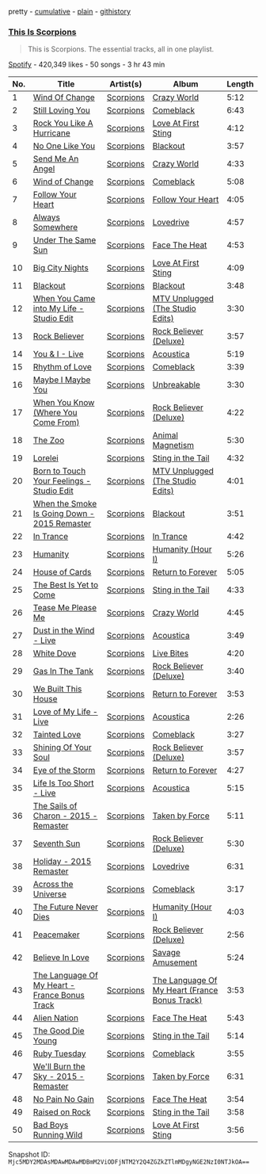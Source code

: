 pretty - [cumulative](/playlists/cumulative/37i9dQZF1DZ06evO1cSzqU.md) - [plain](/playlists/plain/37i9dQZF1DZ06evO1cSzqU) - [githistory](https://github.githistory.xyz/mackorone/spotify-playlist-archive/blob/main/playlists/plain/37i9dQZF1DZ06evO1cSzqU)

### [This Is Scorpions](https://open.spotify.com/playlist/37i9dQZF1DZ06evO1cSzqU)

> This is Scorpions\. The essential tracks, all in one playlist.

[Spotify](https://open.spotify.com/user/spotify) - 420,349 likes - 50 songs - 3 hr 43 min

| No. | Title | Artist(s) | Album | Length |
|---|---|---|---|---|
| 1 | [Wind Of Change](https://open.spotify.com/track/3ovjw5HZZv43SxTwApooCM) | [Scorpions](https://open.spotify.com/artist/27T030eWyCQRmDyuvr1kxY) | [Crazy World](https://open.spotify.com/album/3dLKM8bD8R3H3XnSOXGjTF) | 5:12 |
| 2 | [Still Loving You](https://open.spotify.com/track/0RdUX4WE0fO30VnlUbDVL6) | [Scorpions](https://open.spotify.com/artist/27T030eWyCQRmDyuvr1kxY) | [Comeblack](https://open.spotify.com/album/4vQ96yyyYbaeTQujH3iTtd) | 6:43 |
| 3 | [Rock You Like A Hurricane](https://open.spotify.com/track/58XWGx7KNNkKneHdprcprX) | [Scorpions](https://open.spotify.com/artist/27T030eWyCQRmDyuvr1kxY) | [Love At First Sting](https://open.spotify.com/album/71cfSO0iO1fjgQLEb3Wc6C) | 4:12 |
| 4 | [No One Like You](https://open.spotify.com/track/26fZwf1ImE4aUJ4XaqOkUg) | [Scorpions](https://open.spotify.com/artist/27T030eWyCQRmDyuvr1kxY) | [Blackout](https://open.spotify.com/album/6x75r5C54z1quun86Bbqbr) | 3:57 |
| 5 | [Send Me An Angel](https://open.spotify.com/track/1bKQ48M9onID2kbSpRy8kK) | [Scorpions](https://open.spotify.com/artist/27T030eWyCQRmDyuvr1kxY) | [Crazy World](https://open.spotify.com/album/3dLKM8bD8R3H3XnSOXGjTF) | 4:33 |
| 6 | [Wind of Change](https://open.spotify.com/track/5WSsTyBvMEFG3ac6JKb9gY) | [Scorpions](https://open.spotify.com/artist/27T030eWyCQRmDyuvr1kxY) | [Comeblack](https://open.spotify.com/album/4vQ96yyyYbaeTQujH3iTtd) | 5:08 |
| 7 | [Follow Your Heart](https://open.spotify.com/track/1EJZQ6uhrvl4JtoKn7RKFd) | [Scorpions](https://open.spotify.com/artist/27T030eWyCQRmDyuvr1kxY) | [Follow Your Heart](https://open.spotify.com/album/5rfBRcpVDCAMKA58iLabeB) | 4:05 |
| 8 | [Always Somewhere](https://open.spotify.com/track/6Ok4D4w117mSi9OP8tmrpg) | [Scorpions](https://open.spotify.com/artist/27T030eWyCQRmDyuvr1kxY) | [Lovedrive](https://open.spotify.com/album/7aIgGWlHdcPXOfONtXVliK) | 4:57 |
| 9 | [Under The Same Sun](https://open.spotify.com/track/0NHBt8bp6tloebOWV3U3fN) | [Scorpions](https://open.spotify.com/artist/27T030eWyCQRmDyuvr1kxY) | [Face The Heat](https://open.spotify.com/album/1SkW9MEOK2qqY8bWTAu2Q0) | 4:53 |
| 10 | [Big City Nights](https://open.spotify.com/track/5LDZbklcDwQeeScf7dUlo4) | [Scorpions](https://open.spotify.com/artist/27T030eWyCQRmDyuvr1kxY) | [Love At First Sting](https://open.spotify.com/album/71cfSO0iO1fjgQLEb3Wc6C) | 4:09 |
| 11 | [Blackout](https://open.spotify.com/track/15RpfmFhrE5RRkf4vZ6kZu) | [Scorpions](https://open.spotify.com/artist/27T030eWyCQRmDyuvr1kxY) | [Blackout](https://open.spotify.com/album/6x75r5C54z1quun86Bbqbr) | 3:48 |
| 12 | [When You Came into My Life \- Studio Edit](https://open.spotify.com/track/66kO1Sr99392GvDZWKdCiv) | [Scorpions](https://open.spotify.com/artist/27T030eWyCQRmDyuvr1kxY) | [MTV Unplugged \(The Studio Edits\)](https://open.spotify.com/album/0qnfKJaZ29PXoBeMIuUkrb) | 3:30 |
| 13 | [Rock Believer](https://open.spotify.com/track/2aTfmRBiYginQLFD4e5cie) | [Scorpions](https://open.spotify.com/artist/27T030eWyCQRmDyuvr1kxY) | [Rock Believer \(Deluxe\)](https://open.spotify.com/album/3buy6DvCMUseqKyEC4RI4g) | 3:57 |
| 14 | [You & I \- Live](https://open.spotify.com/track/1Ovgu7X7u8zYoURU62ESmu) | [Scorpions](https://open.spotify.com/artist/27T030eWyCQRmDyuvr1kxY) | [Acoustica](https://open.spotify.com/album/6VOsm3ABkYoOnJFHo4iG6q) | 5:19 |
| 15 | [Rhythm of Love](https://open.spotify.com/track/3VDfLfd7lfCU3MTIXNqfR3) | [Scorpions](https://open.spotify.com/artist/27T030eWyCQRmDyuvr1kxY) | [Comeblack](https://open.spotify.com/album/4vQ96yyyYbaeTQujH3iTtd) | 3:39 |
| 16 | [Maybe I Maybe You](https://open.spotify.com/track/6uQtaWpr6Z1gjFDfsZKXjl) | [Scorpions](https://open.spotify.com/artist/27T030eWyCQRmDyuvr1kxY) | [Unbreakable](https://open.spotify.com/album/2O3fcesMwLORDJZ8usRZuJ) | 3:30 |
| 17 | [When You Know \(Where You Come From\)](https://open.spotify.com/track/4cXLQrYdvNNRGg6fpCxWT2) | [Scorpions](https://open.spotify.com/artist/27T030eWyCQRmDyuvr1kxY) | [Rock Believer \(Deluxe\)](https://open.spotify.com/album/3buy6DvCMUseqKyEC4RI4g) | 4:22 |
| 18 | [The Zoo](https://open.spotify.com/track/0YpmF3aZXOIuyi8itZbpkp) | [Scorpions](https://open.spotify.com/artist/27T030eWyCQRmDyuvr1kxY) | [Animal Magnetism](https://open.spotify.com/album/0P074q35RL8oUOpKsHJd07) | 5:30 |
| 19 | [Lorelei](https://open.spotify.com/track/6mwS9ssEVKK7dmVVXwpbv7) | [Scorpions](https://open.spotify.com/artist/27T030eWyCQRmDyuvr1kxY) | [Sting in the Tail](https://open.spotify.com/album/3n2WzsBMJtfoV1kYIQZOLj) | 4:32 |
| 20 | [Born to Touch Your Feelings \- Studio Edit](https://open.spotify.com/track/2zx0Fenu8cjtt3d8llIokv) | [Scorpions](https://open.spotify.com/artist/27T030eWyCQRmDyuvr1kxY) | [MTV Unplugged \(The Studio Edits\)](https://open.spotify.com/album/0qnfKJaZ29PXoBeMIuUkrb) | 4:01 |
| 21 | [When the Smoke Is Going Down \- 2015 Remaster](https://open.spotify.com/track/5CdbSPuZdIKFm5e0TUDJD8) | [Scorpions](https://open.spotify.com/artist/27T030eWyCQRmDyuvr1kxY) | [Blackout](https://open.spotify.com/album/5FdpusvFzKwUmygqmgDzKG) | 3:51 |
| 22 | [In Trance](https://open.spotify.com/track/3Uj7svpwqeaJsDtJAaKTTh) | [Scorpions](https://open.spotify.com/artist/27T030eWyCQRmDyuvr1kxY) | [In Trance](https://open.spotify.com/album/0eBIiRB7ZTrtUhnQ6efJSO) | 4:42 |
| 23 | [Humanity](https://open.spotify.com/track/1PbL8RWQlpPRIVAk8by05R) | [Scorpions](https://open.spotify.com/artist/27T030eWyCQRmDyuvr1kxY) | [Humanity \(Hour I\)](https://open.spotify.com/album/4a8dsVJekhZm9CRRVWLHuJ) | 5:26 |
| 24 | [House of Cards](https://open.spotify.com/track/1MAYOJYnihOZr8fZuMv3HD) | [Scorpions](https://open.spotify.com/artist/27T030eWyCQRmDyuvr1kxY) | [Return to Forever](https://open.spotify.com/album/0RusB2gbtyrdcHEymyycdO) | 5:05 |
| 25 | [The Best Is Yet to Come](https://open.spotify.com/track/4Fw2KBPSaSoZgmqwtqrGIl) | [Scorpions](https://open.spotify.com/artist/27T030eWyCQRmDyuvr1kxY) | [Sting in the Tail](https://open.spotify.com/album/3n2WzsBMJtfoV1kYIQZOLj) | 4:33 |
| 26 | [Tease Me Please Me](https://open.spotify.com/track/2QpY0RaiEsfiguZZRcMWo0) | [Scorpions](https://open.spotify.com/artist/27T030eWyCQRmDyuvr1kxY) | [Crazy World](https://open.spotify.com/album/3dLKM8bD8R3H3XnSOXGjTF) | 4:45 |
| 27 | [Dust in the Wind \- Live](https://open.spotify.com/track/2goTjpiBRV0qd2gZrAtpIZ) | [Scorpions](https://open.spotify.com/artist/27T030eWyCQRmDyuvr1kxY) | [Acoustica](https://open.spotify.com/album/6VOsm3ABkYoOnJFHo4iG6q) | 3:49 |
| 28 | [White Dove](https://open.spotify.com/track/3C5OACv4JfvLAmUdxVugrk) | [Scorpions](https://open.spotify.com/artist/27T030eWyCQRmDyuvr1kxY) | [Live Bites](https://open.spotify.com/album/7CJ59CBDycdjun1rBbSKlK) | 4:20 |
| 29 | [Gas In The Tank](https://open.spotify.com/track/4tmdn5RO21dIT95GwRSH7Z) | [Scorpions](https://open.spotify.com/artist/27T030eWyCQRmDyuvr1kxY) | [Rock Believer \(Deluxe\)](https://open.spotify.com/album/3buy6DvCMUseqKyEC4RI4g) | 3:40 |
| 30 | [We Built This House](https://open.spotify.com/track/3A4IneIM1MdcmW0ZuV8ZYg) | [Scorpions](https://open.spotify.com/artist/27T030eWyCQRmDyuvr1kxY) | [Return to Forever](https://open.spotify.com/album/0RusB2gbtyrdcHEymyycdO) | 3:53 |
| 31 | [Love of My Life \- Live](https://open.spotify.com/track/3sKBmOlFXwNlKIeheAma3r) | [Scorpions](https://open.spotify.com/artist/27T030eWyCQRmDyuvr1kxY) | [Acoustica](https://open.spotify.com/album/6VOsm3ABkYoOnJFHo4iG6q) | 2:26 |
| 32 | [Tainted Love](https://open.spotify.com/track/1abFEUbbAk8kQNOzy301Qt) | [Scorpions](https://open.spotify.com/artist/27T030eWyCQRmDyuvr1kxY) | [Comeblack](https://open.spotify.com/album/4vQ96yyyYbaeTQujH3iTtd) | 3:27 |
| 33 | [Shining Of Your Soul](https://open.spotify.com/track/3D0JskXs8rv4NGAO6nhkI3) | [Scorpions](https://open.spotify.com/artist/27T030eWyCQRmDyuvr1kxY) | [Rock Believer \(Deluxe\)](https://open.spotify.com/album/3buy6DvCMUseqKyEC4RI4g) | 3:57 |
| 34 | [Eye of the Storm](https://open.spotify.com/track/073HHIdnCp8rw97LyNl73Q) | [Scorpions](https://open.spotify.com/artist/27T030eWyCQRmDyuvr1kxY) | [Return to Forever](https://open.spotify.com/album/0RusB2gbtyrdcHEymyycdO) | 4:27 |
| 35 | [Life Is Too Short \- Live](https://open.spotify.com/track/2XBhU3UcOQUGFKAY7s4Jm1) | [Scorpions](https://open.spotify.com/artist/27T030eWyCQRmDyuvr1kxY) | [Acoustica](https://open.spotify.com/album/6VOsm3ABkYoOnJFHo4iG6q) | 5:15 |
| 36 | [The Sails of Charon \- 2015 \- Remaster](https://open.spotify.com/track/0KmJAc7tRRI3hWM7A0Ejtk) | [Scorpions](https://open.spotify.com/artist/27T030eWyCQRmDyuvr1kxY) | [Taken by Force](https://open.spotify.com/album/4x60lguRLWOMppq1d5rwGK) | 5:11 |
| 37 | [Seventh Sun](https://open.spotify.com/track/5RN6lrv6esmnuN9F62VQ2F) | [Scorpions](https://open.spotify.com/artist/27T030eWyCQRmDyuvr1kxY) | [Rock Believer \(Deluxe\)](https://open.spotify.com/album/3buy6DvCMUseqKyEC4RI4g) | 5:30 |
| 38 | [Holiday \- 2015 Remaster](https://open.spotify.com/track/32DYxkf7ZLJrsm5JacvF3Y) | [Scorpions](https://open.spotify.com/artist/27T030eWyCQRmDyuvr1kxY) | [Lovedrive](https://open.spotify.com/album/1KWIRGaeCscnnFmZUfbYDj) | 6:31 |
| 39 | [Across the Universe](https://open.spotify.com/track/0EOo4bO2Oiido5FnB7mVFN) | [Scorpions](https://open.spotify.com/artist/27T030eWyCQRmDyuvr1kxY) | [Comeblack](https://open.spotify.com/album/4vQ96yyyYbaeTQujH3iTtd) | 3:17 |
| 40 | [The Future Never Dies](https://open.spotify.com/track/4O9w9kufIaWXCOzKzzInmw) | [Scorpions](https://open.spotify.com/artist/27T030eWyCQRmDyuvr1kxY) | [Humanity \(Hour I\)](https://open.spotify.com/album/4a8dsVJekhZm9CRRVWLHuJ) | 4:03 |
| 41 | [Peacemaker](https://open.spotify.com/track/1YjOclLzSa0IhjGmjgDseT) | [Scorpions](https://open.spotify.com/artist/27T030eWyCQRmDyuvr1kxY) | [Rock Believer \(Deluxe\)](https://open.spotify.com/album/3buy6DvCMUseqKyEC4RI4g) | 2:56 |
| 42 | [Believe In Love](https://open.spotify.com/track/3T8I6Fdb6sUvIQqCaXK98b) | [Scorpions](https://open.spotify.com/artist/27T030eWyCQRmDyuvr1kxY) | [Savage Amusement](https://open.spotify.com/album/3iYSGTBKc5DDUQV1lwvhgl) | 5:24 |
| 43 | [The Language Of My Heart \- France Bonus Track](https://open.spotify.com/track/4anwYZI6i9l5xi8caRrbo3) | [Scorpions](https://open.spotify.com/artist/27T030eWyCQRmDyuvr1kxY) | [The Language Of My Heart \(France Bonus Track\)](https://open.spotify.com/album/0Kmho2vdfbGmfJyyUesNoW) | 3:53 |
| 44 | [Alien Nation](https://open.spotify.com/track/6fNGyaXIolVXwKH9C1Ew8k) | [Scorpions](https://open.spotify.com/artist/27T030eWyCQRmDyuvr1kxY) | [Face The Heat](https://open.spotify.com/album/1SkW9MEOK2qqY8bWTAu2Q0) | 5:43 |
| 45 | [The Good Die Young](https://open.spotify.com/track/2a29hcaZHQu1hQGeObMPuP) | [Scorpions](https://open.spotify.com/artist/27T030eWyCQRmDyuvr1kxY) | [Sting in the Tail](https://open.spotify.com/album/3n2WzsBMJtfoV1kYIQZOLj) | 5:14 |
| 46 | [Ruby Tuesday](https://open.spotify.com/track/7utyUj2Clh0t5M77IA78u0) | [Scorpions](https://open.spotify.com/artist/27T030eWyCQRmDyuvr1kxY) | [Comeblack](https://open.spotify.com/album/4vQ96yyyYbaeTQujH3iTtd) | 3:55 |
| 47 | [We'll Burn the Sky \- 2015 \- Remaster](https://open.spotify.com/track/05aYS67B9WxWDA5ZWVkvCf) | [Scorpions](https://open.spotify.com/artist/27T030eWyCQRmDyuvr1kxY) | [Taken by Force](https://open.spotify.com/album/4x60lguRLWOMppq1d5rwGK) | 6:31 |
| 48 | [No Pain No Gain](https://open.spotify.com/track/1sVtCOmdRKyXQZmoS5psN7) | [Scorpions](https://open.spotify.com/artist/27T030eWyCQRmDyuvr1kxY) | [Face The Heat](https://open.spotify.com/album/1SkW9MEOK2qqY8bWTAu2Q0) | 3:54 |
| 49 | [Raised on Rock](https://open.spotify.com/track/21wukp6132v5Y165Lxg17H) | [Scorpions](https://open.spotify.com/artist/27T030eWyCQRmDyuvr1kxY) | [Sting in the Tail](https://open.spotify.com/album/3n2WzsBMJtfoV1kYIQZOLj) | 3:58 |
| 50 | [Bad Boys Running Wild](https://open.spotify.com/track/6UWWzTU1NgKf7vHbOeO17p) | [Scorpions](https://open.spotify.com/artist/27T030eWyCQRmDyuvr1kxY) | [Love At First Sting](https://open.spotify.com/album/71cfSO0iO1fjgQLEb3Wc6C) | 3:56 |

Snapshot ID: `Mjc5MDY2MDAsMDAwMDAwMDBmM2ViODFjNTM2Y2Q4ZGZkZTlmMDgyNGE2NzI0NTJkOA==`

